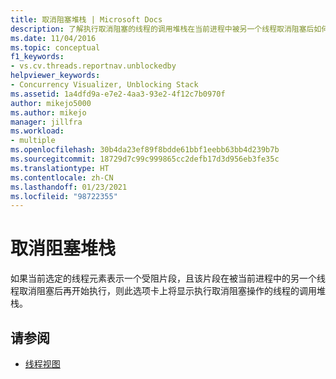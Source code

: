 ```yaml
---
title: 取消阻塞堆栈 | Microsoft Docs
description: 了解执行取消阻塞的线程的调用堆栈在当前进程中被另一个线程取消阻塞后如何显示在选项卡中。
ms.date: 11/04/2016
ms.topic: conceptual
f1_keywords:
- vs.cv.threads.reportnav.unblockedby
helpviewer_keywords:
- Concurrency Visualizer, Unblocking Stack
ms.assetid: 1a4dfd9a-e7e2-4aa3-93e2-4f12c7b0970f
author: mikejo5000
ms.author: mikejo
manager: jillfra
ms.workload:
- multiple
ms.openlocfilehash: 30b4da23ef89f8bdde61bbf1eebb63bb4d239b7b
ms.sourcegitcommit: 18729d7c99c999865cc2defb17d3d956eb3fe35c
ms.translationtype: HT
ms.contentlocale: zh-CN
ms.lasthandoff: 01/23/2021
ms.locfileid: "98722355"
---
```

# <a name="unblock-stack"></a>取消阻塞堆栈
如果当前选定的线程元素表示一个受阻片段，且该片段在被当前进程中的另一个线程取消阻塞后再开始执行，则此选项卡上将显示执行取消阻塞操作的线程的调用堆栈。

## <a name="see-also"></a>请参阅
- [线程视图](../profiling/threads-view-parallel-performance.md)